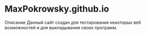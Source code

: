 # MaxPokrowsky.github.io

Описание
Данный сайт создан для тестирования некоторых веб возможностей и для выкладывания своих программ.
